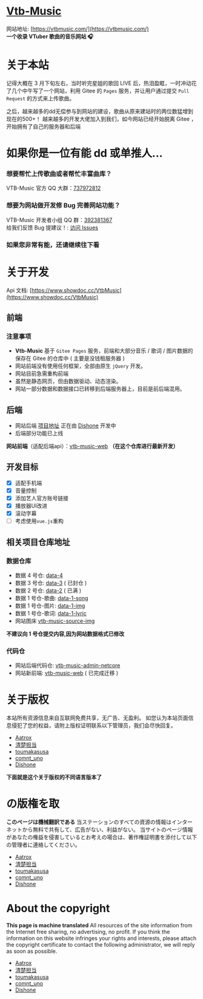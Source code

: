 # [Vtb-Music](https://vtbmusic.com/)

网站地址: [https://vtbmusic.com/](https://vtbmusic.com/)  
**一个收录 VTuber 歌曲的音乐网站 🎧**

# 关于本站

记得大概在 3 月下旬左右，当时听完星姐的歌回 LIVE 后，热泪盈眶，一时冲动花了几个中午写了一个网站，利用 Gitee 的 `Pages` 服务，并让用户通过提交 `Pull Request` 的方式来上传歌曲。

之后，越来越多的dd无偿参与到网站的建设，歌曲从原来建站时的两位数猛增到现在的500+！ 
越来越多的开发大佬加入到我们，如今网站已经开始脱离 Gitee ，开始拥有了自己的服务器和后端

# 如果你是一位有能 dd 或单推人...

### 想要帮忙上传歌曲或者帮忙丰富曲库？

VTB-Music 官方 QQ 大群：[737972812](https://jq.qq.com/?_wv=1027&k=5EqZYKh)  

### 想要为网站做开发修 Bug 完善网站功能？

VTB-Music 开发者小组 QQ 群：[392381367](https://jq.qq.com/?_wv=1027&k=5jg8bYq)  
给我们反馈 Bug 提建议！: [访问 Issues](https://gitee.com/santiego/vtb-music/issues)

### 如果您非常有能，还请继续往下看

# 关于开发

Api 文档: [https://www.showdoc.cc/VtbMusic](https://www.showdoc.cc/VtbMusic)

## 前端

### 注意事项

- **Vtb-Music** 基于 `Gitee Pages` 服务，前端和大部分音乐 / 歌词 / 图片数据的保存在 Gitee 的仓库中 ( 主要是没钱租服务器 )
- 网站前端没有使用任何框架，全部由原生 `jQuery` 开发。
- 网站目前急需重构前端
- 虽然是静态网页，但由数据驱动、动态渲染。
- 网站一部分数据和数据接口已转移到后端服务器上，目前是前后端混用。

## 后端

- 网站后端 [项目地址](https://gitee.com/Dishone/vtb-music-admin-netcore) 正在由 [Dishone](https://gitee.com/Dishone) 开发中
- 后端部分功能已上线

**网站前端**（适配后端api）：[vtb-music-web](https://gitee.com/mrams/vtb-music-web) **（在这个仓库进行最新开发）**

## 开发目标

- [x] 适配手机端
- [x] 音量控制
- [x] 添加艺人官方账号链接
- [x] 播放器UI改进
- [x] 滚动字幕
- [ ] 考虑使用`vue.js`重构

## 相关项目仓库地址

### 数据仓库

- 数据 4 号仓: [data-4](https://gitee.com/santiego/vtb-music-source-data-4)
- 数据 3 号仓: [data-3](https://gitee.com/santiego/vtb-music-source-data-3) ( 已封仓 )
- 数据 2 号仓: [data-2](https://gitee.com/santiego/vtb-music-source-data-2) ( 已满 )
- 数据 1 号仓-歌曲: [data-1-song](https://gitee.com/santiego/vtb-music-source-song)
- 数据 1 号仓-图片: [data-1-img](https://gitee.com/santiego/vtb-music-source-img)
- 数据 1 号仓-歌词: [data-1-lyric](https://gitee.com/santiego/vtb-music-source-lyric)
- 网站图床 [vtb-music-source-img](https://gitee.com/santiego/vtb-music-source-img)

**不建议向 1 号仓提交内容,因为网站数据格式已修改**

### 代码仓

- 网站后端代码仓: [vtb-music-admin-netcore](https://gitee.com/Dishone/vtb-music-admin-netcore)
- 网站新前端: [vtb-music-web](https://gitee.com/mrams/vtb-music-web) ( 已完成迁移 )

# 关于版权
本站所有资源信息来自互联网免费共享，无广告、无盈利。
如您认为本站页面信息侵犯了您的权益，请附上版权证明联系以下管理员，我们会尽快回复。
- [Aatrox](https://gitee.com/Aatroxayi)
- [清楚担当](https://gitee.com/mima4561834)
- [toumakasusa](https://gitee.com/toumakasusa)
- [comnt_uno](https://gitee.com/comnt_uno)
- [Dishone](https://gitee.com/Dishone)

**下面就是这个关于版权的不同语言版本了**
# の版権を取
**このページは機械翻訳である**
当ステーションのすべての資源の情報はインターネットから無料で共有して、広告がない、利益がない。
当サイトのページ情報があなたの権益を侵害しているとお考えの場合は、著作権証明書を添付して以下の管理者に連絡してください。
- [Aatrox](https://gitee.com/Aatroxayi)
- [清楚担当](https://gitee.com/mima4561834)
- [toumakasusa](https://gitee.com/toumakasusa)
- [comnt_uno](https://gitee.com/comnt_uno)
- [Dishone](https://gitee.com/Dishone)

# About the copyright
**This page is machine translated**
All resources of the site information from the Internet free sharing, no advertising, no profit.
If you think the information on this website infringes your rights and interests, please attach the copyright certificate to contact the following administrator, we will reply as soon as possible.
- [Aatrox](https://gitee.com/Aatroxayi)
- [清楚担当](https://gitee.com/mima4561834)
- [toumakasusa](https://gitee.com/toumakasusa)
- [comnt_uno](https://gitee.com/comnt_uno)
- [Dishone](https://gitee.com/Dishone)